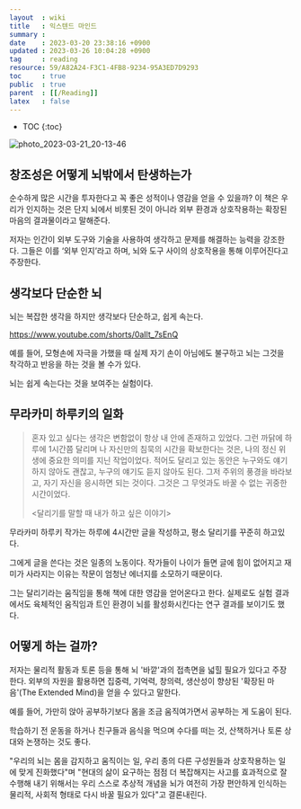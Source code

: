 ```yaml
---
layout  : wiki
title   : 익스텐드 마인드 
summary : 
date    : 2023-03-20 23:38:16 +0900
updated : 2023-03-26 10:04:28 +0900
tag     : reading
resource: 59/A82A24-F3C1-4FB8-9234-95A3ED7D9293
toc     : true
public  : true
parent  : [[/Reading]]
latex   : false
---
```

* TOC
{:toc}

![photo_2023-03-21_20-13-46](https://user-images.githubusercontent.com/85725033/226589948-a1d580e4-c393-43ca-bae0-6cc9982af28a.jpg)

## 창조성은 어떻게 뇌밖에서 탄생하는가

순수하게 많은 시간을 투자한다고 꼭 좋은 성적이나 영감을 얻을 수 있을까? 이 책은 우리가 인지하는 것은 단지 뇌에서 비롯된 것이 아니라 외부 환경과 상호작용하는
확장된 마음의 결과물이라고 말해준다.

저자는 인간이 외부 도구와 기술을 사용하여 생각하고 문제를 해결하는 능력을 강조한다.
그들은 이를 ‘외부 인지’라고 하며, 뇌와 도구 사이의 상호작용을 통해 이루어진다고 주장한다.

## 생각보다 단순한 뇌

뇌는 복잡한 생각을 하지만 생각보다 단순하고, 쉽게 속는다.

https://www.youtube.com/shorts/0aIlt_7sEnQ

예를 들어, 모형손에 자극을 가했을 때 실제 자기 손이 아님에도 불구하고 뇌는 그것을 착각하고 반응을 하는 것을 볼 수가 있다.

뇌는 쉽게 속는다는 것을 보여주는 실험이다.

## 무라카미 하루키의 일화

> 혼자 있고 싶다는 생각은 변함없이 항상 내 안에 존재하고 있었다. 그런 까닭에 하루에 1시간쯤 달리며 나 자신만의 침묵의 시간을 확보한다는 것은, 
> 나의 정신 위생에 중요한 의미를 지닌 작업이었다. 적어도 달리고 있는 동안은 누구와도 얘기하지 않아도 괜찮고, 누구의 얘기도 듣지 않아도 된다. 
> 그저 주위의 풍경을 바라보고, 자기 자신을 응시하면 되는 것이다. 그것은 그 무엇과도 바꿀 수 없는 귀중한 시간이었다.
> 
> <달리기를 말할 때 내가 하고 싶은 이야기>

무라카미 하루키 작가는 하루에 4시간만 글을 작성하고, 평소 달리기를 꾸준히 하고있다.

그에게 글을 쓴다는 것은 일종의 노동이다. 작가들이 나이가 들면 글에 힘이 없어지고 재미가 사라지는 이유는 작문이 엄청난 에너지를 소모하기 때문이다.

그는 달리기라는 움직임을 통해 책에 대한 영감을 얻어온다고 한다. 실제로도 실험 결과에서도 육체적인 움직임과 트인 환경이 뇌를 활성화시킨다는 연구 결과를 보이기도 했다. 

## 어떻게 하는 걸까?

저자는 물리적 활동과 토론 등을 통해 뇌 '바깥'과의 접촉면을 넓힐 필요가 있다고 주장한다. 
외부의 자원을 활용하면 집중력, 기억력, 창의력, 생산성이 향상된 '확장된 마음'(The Extended Mind)을 얻을 수 있다고 말한다.

예를 들어, 가만히 앉아 공부하기보다 몸을 조금 움직여가면서 공부하는 게 도움이 된다. 

학습하기 전 운동을 하거나 친구들과 음식을 먹으며 수다를 떠는 것, 산책하거나 토론 상대와 논쟁하는 것도 좋다.

"우리의 뇌는 몸을 감지하고 움직이는 일, 우리 종의 다른 구성원들과 상호작용하는 일에 맞게 진화했다"며 "현대의 삶이 요구하는 
점점 더 복잡해지는 사고를 효과적으로 잘 수행해 내기 위해서는 우리 스스로 추상적 개념을 뇌가 여전히 가장 편안하게 인식하는 물리적, 사회적 형태로
다시 바꿀 필요가 있다"고 결론내린다.




 
